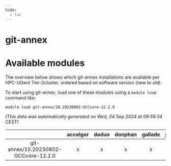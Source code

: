```yaml
---
hide:
  - toc
---
```


git-annex
=========

# Available modules


The overview below shows which git-annex installations are available per HPC-UGent Tier-2cluster, ordered based on software version (new to old).

To start using git-annex, load one of these modules using a `module load` command like:

```shell
module load git-annex/10.20230802-GCCcore-12.2.0
```

*(This data was automatically generated on Wed, 04 Sep 2024 at 09:59:34 CEST)*  

| |accelgor|doduo|donphan|gallade|joltik|shinx|skitty|
| :---: | :---: | :---: | :---: | :---: | :---: | :---: | :---: |
|git-annex/10.20230802-GCCcore-12.2.0|x|x|x|x|x|x|x|
